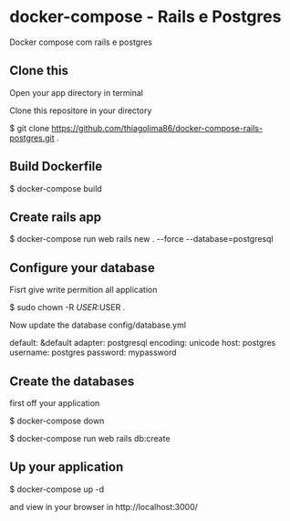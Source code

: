 # docker-compose - Rails e Postgres
Docker compose com rails e postgres

## Clone this
Open your app directory in terminal

Clone this repositore in your directory

$ git clone https://github.com/thiagolima86/docker-compose-rails-postgres.git .

## Build Dockerfile
$ docker-compose build

## Create rails app
$ docker-compose run web rails new . --force --database=postgresql


## Configure your database
Fisrt give write permition all application

$ sudo chown -R $USER:$USER .

Now update the database config/database.yml


default: &default
  adapter: postgresql
  encoding: unicode
  host: postgres
  username: postgres
  password: mypassword


## Create the databases
first off your application

$ docker-compose down

$ docker-compose run web rails db:create

## Up your application
$ docker-compose up -d

and view in your browser in http://localhost:3000/
